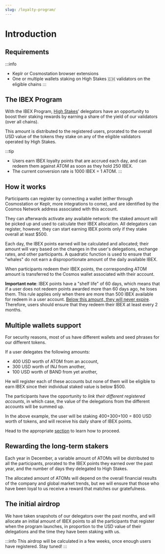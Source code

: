```yaml
---
slug: /loyalty-program/
---
```

# Introduction

## Requirements
:::info
* Keplr or Cosmostation browser extensions
* One or multiple wallets staking on High Stakes 🇨🇭 validators on the eligible chains
:::

## The IBEX Program

With the IBEX Program, <a href="https://highstakes.ch">High Stakes</a>' delegators have an opportunity to boost their staking rewards by earning a share of the yield of our validators (over all chains).

This amount is distributed to the registered users, prorated to the overall USD value of the tokens they stake on any of the eligible validators operated by High Stakes.

:::tip
- Users earn IBEX loyalty points that are accrued each day, and can redeem them against ATOM as soon as they hold 250 IBEX.
- The current conversion rate is 1000 IBEX = 1 ATOM. 
:::

## How it works

Participants can register by connecting a wallet (either through Cosmostation or Keplr, more integrations to come), and are identified by the Cosmos Network address associated with this account.

They can afterwards activate any available network: the staked amount will be picked up and used to calculate their IBEX allocation.
All delegators can register, however, they can start earning IBEX points only if they stake overall at least $500.

Each day, the IBEX points earned will be calculated and allocated; their amount will vary based on the changes in the user's delegations, exchange rates, and other participants. A quadratic function is used to ensure that "whales" do not earn a disproportionate amount of the daily available IBEX.

When participants redeem their IBEX points, the corresponding ATOM amount is transferred to the Cosmos wallet associated with their account.

**Important note**: IBEX points have a "shelf life" of 60 days, which means that if a user does not redeem points awarded more than 60 days ago, he loses them. This rule applies only when there are more than 500 IBEX available for redeem in a user account. <u>Below this amount, they will never expire</u>. Therefore, users should ensure that they redeem their IBEX at least every 2 months.

## Multiple wallets support

For security reasons, most of us have different wallets and seed phrases for our different tokens.

If a user delegates the following amounts:

- 400 USD worth of ATOM from an account,
- 300 USD worth of INJ from another,
- 100 USD worth of BAND from yet another,

He will register each of these accounts but none of them will be eligible to earn IBEX since their individual staked value is below $500.

The participants have the opportunity to _link their different registered accounts_, in which case, the value of the delegations from the different accounts will be summed up.

In the above example, the user will be staking 400+300+100 = 800 USD worth of tokens, and will receive his daily share of IBEX points.

Head to the appropriate <a href="/loyalty-program/link/">section</a> to learn how to proceed.

## Rewarding the long-term stakers

Each year in December, a variable amount of ATOMs will be distributed to all the participants, prorated to the IBEX points they earned over the past year, and the number of days they delegated to High Stakes.

The allocated amount of ATOMs will depend on the overall financial results of the company and global market trends, but we will ensure that those who have been loyal to us receive a reward that matches our gratefulness.

## The initial airdrop

We have taken snapshots of our delegators over the past months, and will allocate an initial amount of IBEX points to all the participants that register when the program launches, in proportion to the USD value of their delegations and the time they have been staking with us.

:::info
This airdrop will be calculated in a few weeks, once enough users have registered. Stay tuned!
:::
